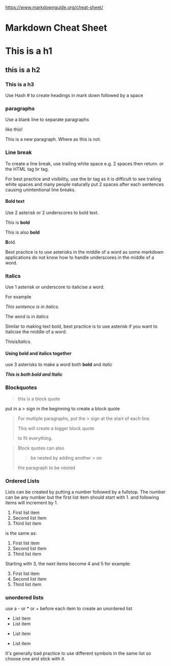https://www.markdownguide.org/cheat-sheet/

# Markdown Cheat Sheet
# This is a h1
## this is a h2
### This is a h3
Use Hash # to create headings in mark down followed by a space

### paragraphs

Use a blank line to separate paragraphs

like this!

This is a new paragraph.
Where as this
is not.

### Line break

To create a line break, use trailing  white space e.g. 2 spaces then return. or the HTML  tag br tag.<br>

For best practice and visibility, use the br tag as it is difficult to see trailing white spaces and many people naturally put 2 spaces after each sentences causing unintentional line breaks.<br>

 
#### Bold text

 

Use 2 asterisk or 2 underscores to bold text.

This is **bold**

This is also __bold__

 

**B**old.

Best practice is to use asterisks in the middle of a word as some markdown applications do not know how to handle underscores in the middle of a word. 

 

### Italics

 

Use 1 asterisk or underscore to italicise a word.

For example <br>

*This sentence is in italics.*

The word is in _italics_

 

Similar to making text bold, best practice is to use asterisk if you want to italicise the middle of a word.

Thisis*Italics*.

 

#### Using bold and italics together

use 3 asterisks to make a word both **bold** and *italic*

***This is both bold and Italic***

### Blockquotes

> this is a block quote

put in a > sign in the beginning to create a block quote

>For multiple paragraphs, put the > sign at the start of each line.
>
>This will create a bigger block quote
>
>to fit everything.

>Block quotes can also 
>>be nested by adding another > on
>
> the paragraph to be nested

### Ordered Lists
Lists can be created by putting a number followed by a fullstop.  The number can be any number but the first list item should start with 1. and following items will increment by 1.

1.  First list item
2.  Second list item
3.  Third list item

is the same as:

1.  First list item
99.  Second list item
0.  Third list item

Starting with 3, the next items become 4 and 5 for example:

3.  First list item
2.  Second list item
3.  Third list item

### unordered lists
use a - or * or + before each item to create an unordered list

- List item
- List item
*  List item
+ List item

It's generally bad practice to use different symbols in the same list so choose one and stick with it.